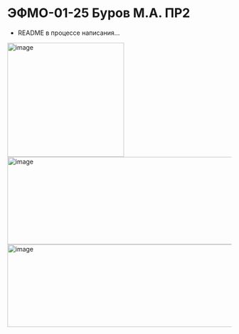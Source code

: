 # ЭФМО-01-25 Буров М.А. ПР2

* README в процессе написания...
  
<img width="262" height="257" alt="image" src="https://github.com/user-attachments/assets/ea1ba31e-9685-4f3b-b625-8c96d3f299ec" />

<img width="695" height="197" alt="image" src="https://github.com/user-attachments/assets/badbe418-c798-4f26-b327-0792ea8e60d0" />

<img width="639" height="186" alt="image" src="https://github.com/user-attachments/assets/a33e8b1f-8f1c-4302-8c87-05728b5d1ffc" />




